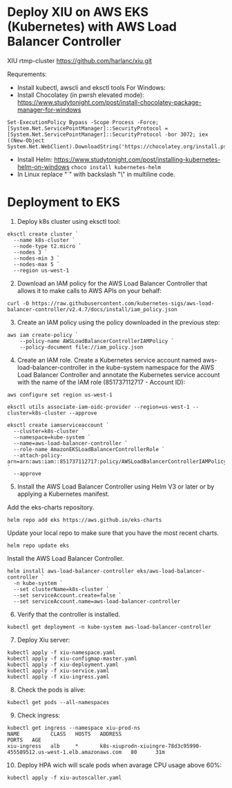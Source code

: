 # Deploy XIU on AWS EKS (Kubernetes) with AWS Load Balancer Controller  
XIU rtmp-cluster https://github.com/harlanc/xiu.git

Requrements: 
- Install kubectl, awscli and eksctl tools
For Windows:
- Install Chocolatey (in pwrsh elevated mode):
https://www.studytonight.com/post/install-chocolatey-package-manager-for-windows
```
Set-ExecutionPolicy Bypass -Scope Process -Force; [System.Net.ServicePointManager]::SecurityProtocol = [System.Net.ServicePointManager]::SecurityProtocol -bor 3072; iex ((New-Object System.Net.WebClient).DownloadString('https://chocolatey.org/install.ps1'))
```
- Install Helm:
https://www.studytonight.com/post/installing-kubernetes-helm-on-windows
``` choco install kubernetes-helm ```
- In Linux replace "`" with backslash "\\" in multiline code.

# Deployment to EKS
1. Deploy k8s cluster using eksctl tool:
```
eksctl create cluster `
  --name k8s-cluster `
  --node-type t2.micro `
  --nodes 3 `
  --nodes-min 3 `
  --nodes-max 5 `
  --region us-west-1
```
2. Download an IAM policy for the AWS Load Balancer Controller that allows it to make calls to AWS APIs on your behalf:
```
curl -O https://raw.githubusercontent.com/kubernetes-sigs/aws-load-balancer-controller/v2.4.7/docs/install/iam_policy.json
```
3. Create an IAM policy using the policy downloaded in the previous step:
```
aws iam create-policy `
    --policy-name AWSLoadBalancerControllerIAMPolicy `
    --policy-document file://iam_policy.json
```
4. Create an IAM role. Create a Kubernetes service account named aws-load-balancer-controller in the kube-system namespace for the AWS Load Balancer Controller and annotate the Kubernetes service account with the name of the IAM role (851737112717 - Account ID):
```
aws configure set region us-west-1 

eksctl utils associate-iam-oidc-provider --region=us-west-1 --cluster=k8s-cluster --approve

eksctl create iamserviceaccount `
  --cluster=k8s-cluster `
  --namespace=kube-system `
  --name=aws-load-balancer-controller `
  --role-name AmazonEKSLoadBalancerControllerRole `
  --attach-policy-arn=arn:aws:iam::851737112717:policy/AWSLoadBalancerControllerIAMPolicy `
  --approve
```
5. Install the AWS Load Balancer Controller using Helm V3 or later or by applying a Kubernetes manifest.

Add the eks-charts repository.
```
helm repo add eks https://aws.github.io/eks-charts
```
Update your local repo to make sure that you have the most recent charts.
```
helm repo update eks
```
Install the AWS Load Balancer Controller.
```
helm install aws-load-balancer-controller eks/aws-load-balancer-controller `
  -n kube-system `
  --set clusterName=k8s-cluster `
  --set serviceAccount.create=false `
  --set serviceAccount.name=aws-load-balancer-controller 
```
6. Verify that the controller is installed.
```
kubectl get deployment -n kube-system aws-load-balancer-controller
```
7. Deploy Xiu server:
```
kubectl apply -f xiu-namespace.yaml
kubectl apply -f xiu-configmap-master.yaml
kubectl apply -f xiu-deployment.yaml
kubectl apply -f xiu-service.yaml
kubectl apply -f xiu-ingress.yaml
```
8. Check the pods is alive:
```
kubectl get pods --all-namespaces
```
9. Check ingress:
```
kubectl get ingress --namespace xiu-prod-ns
NAME          CLASS   HOSTS   ADDRESS                                                                  PORTS   AGE
xiu-ingress   alb     *       k8s-xiuprodn-xiuingre-78d3c95990-455589512.us-west-1.elb.amazonaws.com   80      31m
```
10. Deploy HPA wich will scale pods when avarage CPU usage above 60%:
```
kubectl apply -f xiu-autoscaller.yaml
```
